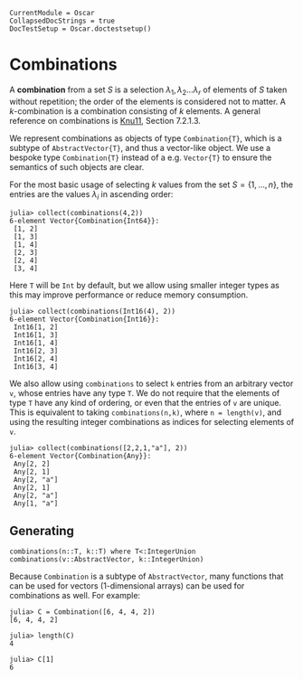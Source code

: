 ```@meta
CurrentModule = Oscar
CollapsedDocStrings = true
DocTestSetup = Oscar.doctestsetup()
```

# Combinations

A **combination** from a set $S$ is a selection $\lambda_1, \lambda_2 \dots \lambda_r$ of elements of $S$ taken without repetition; the order of the elements is considered not to matter. A $k$-combination is a combination consisting of $k$ elements.
A general reference on combinations is [Knu11](@cite), Section 7.2.1.3.

We represent combinations as objects of type `Combination{T}`, which is
a subtype of `AbstractVector{T}`, and thus a vector-like object.
We use a bespoke type `Combination{T}` instead of a e.g. `Vector{T}` to
ensure the semantics of such objects are clear.

For the most basic usage of selecting $k$ values from the set $S = \{1,\ldots,n\}$,
the entries are the values $\lambda_i$ in ascending order:
```jldoctest
julia> collect(combinations(4,2))
6-element Vector{Combination{Int64}}:
 [1, 2]
 [1, 3]
 [1, 4]
 [2, 3]
 [2, 4]
 [3, 4]
```
Here `T` will be `Int` by default, but we allow using smaller
integer types as this may improve performance or reduce memory consumption.
```jldoctest
julia> collect(combinations(Int16(4), 2))
6-element Vector{Combination{Int16}}:
 Int16[1, 2]
 Int16[1, 3]
 Int16[1, 4]
 Int16[2, 3]
 Int16[2, 4]
 Int16[3, 4]
```

We also allow using `combinations` to select `k` entries from an arbitrary vector `v`,
whose entries have any type `T`. We do not require that the elements of type `T`
have any kind of ordering, or even that the entries of `v` are unique.
This is equivalent to taking `combinations(n,k)`, where `n = length(v)`,
and using the resulting integer combinations as indices for selecting elements of `v`.
```jldoctest
julia> collect(combinations([2,2,1,"a"], 2))
6-element Vector{Combination{Any}}:
 Any[2, 2]
 Any[2, 1]
 Any[2, "a"]
 Any[2, 1]
 Any[2, "a"]
 Any[1, "a"]
```

## Generating

```@docs
combinations(n::T, k::T) where T<:IntegerUnion
combinations(v::AbstractVector, k::IntegerUnion)
```

Because `Combination` is a subtype of `AbstractVector`, many functions that can be used for vectors (1-dimensional arrays) can be used for combinations as well.
For example:
```jldoctest
julia> C = Combination([6, 4, 4, 2])
[6, 4, 4, 2]

julia> length(C)
4

julia> C[1]
6
```
